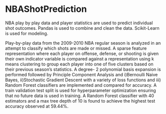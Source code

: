 # NBAShotPrediction
NBA play by play data and player statistics are used to predict individual shot outcomes. Pandas is used to combine and clean the data. Scikit-Learn is used for modeling.  


Play-by-play data from the 2009-2010 NBA regular season is analyzed in an attempt to classify which shots are made or missed. A sparse feature representation where each player on offense, defense, or shooting is given their own indicator variable is compared against a representation using k means clustering to group each player into one of five clusters based on their previous season’s statistics. A degree- 2 polynomial basis expansion is performed followed by Principle Component Analysis and i)Bernoulli Naive Bayes, ii)Stochastic Gradient Descent with a variety of loss functions and iii) Random Forest classifiers are implemented and compared for accuracy. A train validation test split is used for hyperparameter optimization ensuring that no future data is used in training. A Random Forest classifier with 40 estimators and a max tree depth of 10 is found to achieve the highest test accuracy observed at 59.44%.

